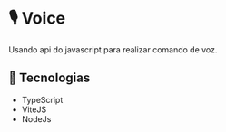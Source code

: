 # 🎙️ Voice
Usando api do javascript para realizar comando de voz.

## 🧰 Tecnologias
* TypeScript
* ViteJS
* NodeJs